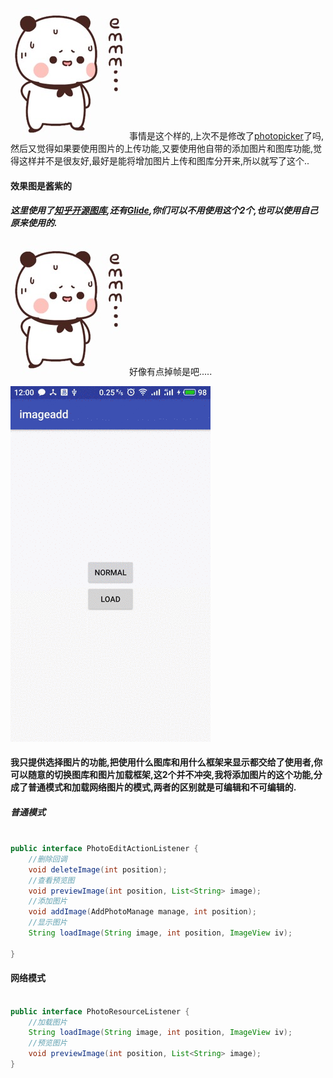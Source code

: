 
![emmn](https://github.com/wenbinAndroid/imageadd/blob/master/sample/emmm.png)事情是这个样的,上次不是修改了[photopicker](https://github.com/wenbinAndroid/photopicker)了吗,然后又觉得如果要使用图片的上传功能,又要使用他自带的添加图片和图库功能,觉得这样并不是很友好,最好是能将增加图片上传和图库分开来,所以就写了这个..

#### 效果图是酱紫的
##### 这里使用了[知乎开源图库](https://github.com/zhihu/Matisse),还有[Glide](https://github.com/bumptech/glide),你们可以不用使用这个2个,也可以使用自己原来使用的.
![emmn](https://github.com/wenbinAndroid/imageadd/blob/master/sample/emmm.png)好像有点掉帧是吧.....

![效果图](https://github.com/wenbinAndroid/imageadd/blob/master/sample/S80815-12005904.gif)
#### 我只提供选择图片的功能,把使用什么图库和用什么框架来显示都交给了使用者,你可以随意的切换图库和图片加载框架,这2个并不冲突,我将添加图片的这个功能,分成了普通模式和加载网络图片的模式,两者的区别就是可编辑和不可编辑的.

##### 普通模式

````java

public interface PhotoEditActionListener {
    //删除回调
    void deleteImage(int position);
    //查看预览图
    void previewImage(int position, List<String> image);
    //添加图片
    void addImage(AddPhotoManage manage, int position);
    //显示图片    
    String loadImage(String image, int position, ImageView iv);

}
````

#### 网络模式

````java

public interface PhotoResourceListener {
    //加载图片
    String loadImage(String image, int position, ImageView iv);
    //预览图片
    void previewImage(int position, List<String> image);
}

````
